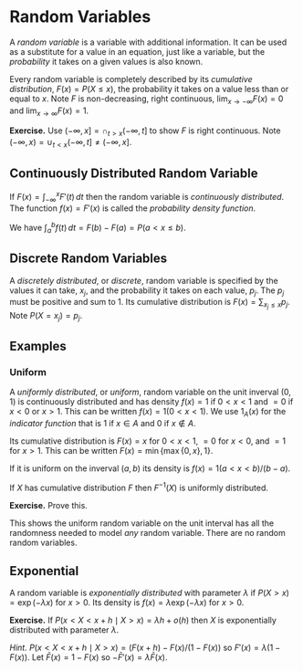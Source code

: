 # Random Variables

A _random variable_ is a variable with additional information.  It can
be used as a substitute for a value in an equation, just like a variable,
but the _probability_ it takes on a given values is also known.

Every random variable is completely described by its _cumulative
distribution_, $F(x) = P(X\le x)$, the probability it takes on a value
less than or equal to $x$. Note $F$ is non-decreasing, right continuous,
$\lim_{x\to -\infty} F(x) = 0$ and $\lim_{x\to\infty} F(x) = 1$.

**Exercise.** Use $(-\infty, x] = \cap_{t > x} (-\infty, t]$
to show $F$ is right continuous. 
Note $(-\infty,x) = \cup_{t < x} (-\infty, t] \not= (-\infty, x]$.

## Continuously Distributed Random Variable

If $F(x) = \int_{-\infty}^x F'(t)\,dt$ then the random variable is
_continuously distributed_.  The function $f(x) = F'(x)$ is called the
_probability density function_.

We have $\int_a^b f(t)\,dt = F(b) - F(a) = P(a < x\le b)$.

## Discrete Random Variables

A _discretely distributed_, or _discrete_, random variable is specified
by the values it can take, $x_j$, and the probability it takes on each
value, $p_j$. The $p_j$ must be positive and sum to 1.  Its cumulative
distribution is $F(x) = \sum_{x_j \le x} p_j$.  Note $P(X = x_j) = p_j$.

## Examples

### Uniform

A _uniformly distributed_, or _uniform_, random variable on
the unit inverval $(0,1)$ is continuously distributed and has density
$f(x) = 1$ if $0 < x < 1$ and $= 0$ if $x < 0$ or $x > 1$.
This can be written $f(x) = 1(0 < x < 1)$. We use
$1_A(x)$ for the _indicator function_ that is $1$ if $x\in A$ and $0$
if $x\not\in A$.

Its cumulative distribution is
$F(x) = x$ for $0 < x < 1$, $=0$ for $x<0$, and $=1$ for $x>1$.
This can be written $F(x) = \min\{\max\{0, x\}, 1\}$.

If it is uniform on the inverval $(a,b)$
its density is $f(x) = 1(a < x < b)/(b - a)$.

If $X$ has cumulative distribution $F$ then $F^{-1}(X)$ is
uniformly distributed.

**Exercise.** Prove this.

This shows the uniform random variable on the unit interval has all
the randomness needed to model _any_ random variable.
There are no random random variables.

## Exponential

A random variable is _exponentially distributed_ with parameter
$\lambda$ if $P(X > x) = \exp(-\lambda x)$ for $x > 0$.
Its density is $f(x) = \lambda \exp(-\lambda x)$ for $x > 0$.

**Exercise.** If $P(x < X < x + h\mid X > x) = \lambda h + o(h)$
then $X$ is exponentially distributed with parameter
$\lambda$.

_Hint._ $P(x < X < x + h\mid X > x) = (F(x + h) - F(x)/(1 - F(x))$
so $F'(x) = \lambda(1 - F(x))$. Let $\bar{F}(x) = 1 - F(x)$ so
$-\bar{F}'(x) = \lambda \bar{F}(x)$.


